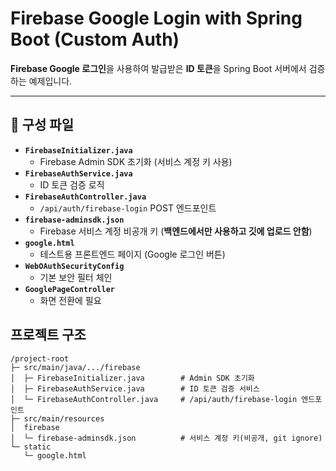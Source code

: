 # Firebase Google Login with Spring Boot (Custom Auth)
**Firebase Google 로그인**을 사용하여 발급받은 **ID 토큰**을 Spring Boot 서버에서 검증하는 예제입니다.

---

## 📂 구성 파일
- **`FirebaseInitializer.java`**  
  - Firebase Admin SDK 초기화 (서비스 계정 키 사용)
- **`FirebaseAuthService.java`**  
  - ID 토큰 검증 로직
- **`FirebaseAuthController.java`**  
  - `/api/auth/firebase-login` POST 엔드포인트
- **`firebase-adminsdk.json`**  
  - Firebase 서비스 계정 비공개 키 (**백엔드에서만 사용하고 깃에 업로드 안함**)
- **`google.html`**  
  - 테스트용 프론트엔드 페이지 (Google 로그인 버튼)
- **`WebOAuthSecurityConfig`**
  - 기본 보안 필터 체인
- **`GooglePageController`**
  - 화면 전환에 필요

## 프로젝트 구조
```
/project-root
├─ src/main/java/.../firebase
│  ├─ FirebaseInitializer.java        # Admin SDK 초기화
│  ├─ FirebaseAuthService.java        # ID 토큰 검증 서비스
│  └─ FirebaseAuthController.java     # /api/auth/firebase-login 엔드포인트
├─ src/main/resources
│  firebase
│  └─ firebase-adminsdk.json          # 서비스 계정 키(비공개, git ignore)
└─ static
   └─ google.html                       
```
